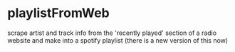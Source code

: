 # playlistFromWeb
scrape artist and track info from the 'recently played' section of a radio website and make into a spotify playlist (there is a new version of this now)
